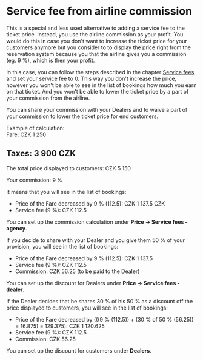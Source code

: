 # Service fee from airline commission

This is a special and less used alternative to adding a service fee to the ticket price. Instead, you use the airline commission as your profit. You would do this in case you don't want to increase the ticket price for your customers anymore but you consider to to display the price right from the reservation system because you that the airline gives you a commission \(eg. 9 %\), which is then your profit.

In this case, you can follow the steps described in the chapter [Service fees](../zakladni-nastaveni/untitled.md) and set your service fee to 0. This way you don't increase the price, however you won't be able to see in the list of bookings how much you earn on that ticket. And you won't be able to lower the ticket price by a part of your commission from the airline.

You can share your commission with your Dealers and to waive a part of your commission to lower the ticket price for end customers. 

Example of calculation:  
Fare: CZK 1 250

## Taxes: 3 900 CZK

The total price displayed to customers: CZK 5 150

Your commission: 9 %

It means that you will see in the list of bookings:

* Price of the Fare decreased by 9 % \(112.5\): CZK 1 137.5 CZK
* Service fee \(9 %\): CZK 112.5

You can set up the commission calculation under **Price -&gt; Service fees - agency**.

If you decide to share with your Dealer and you give them 50 % of your provision, you will see in the list of bookings:

* Price of the Fare decreased by 9 % \(112.5\): CZK 1 137.5
* Service fee \(9 %\): CZK 112.5
* Commission: CZK 56.25 \(to be paid to the Dealer\)

You can set up the discount for Dealers under **Price -&gt; Service fees - dealer**.

If the Dealer decides that he shares 30 % of his 50 % as a discount off the price displayed to customers, you will see in the list of bookings:

* Price of the Fare decreased by \(\(\(9 % \(112.5\)\) + \(30 % of 50 % \(56.25\)\) = 16.875\) = 129.375\): CZK 1 120.625
* Service fee \(9 %\): CZK 112.5
* Commission: CZK 56.25

You can set up the discount for customers under **Dealers**.

